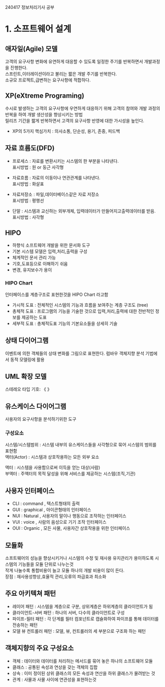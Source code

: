 240417 정보처리기사 공부

# 1. 소프트웨어 설계

## 애자일(Agile) 모델

고객의 요구사항 변화에 유연하게 대응할 수 있도록 일정한 주기를 반복하면서 개발과정을 진행한다.<br/>
스프린트,이터레이션이라고 불리는 짧은 개발 주기를 반복한다.<br/>
소규모 프로젝트,급변하는 요구사항에 적합하다.

## XP(eXtreme Programing)

수시로 발생하는 고객의 요구사항에 우연하게 대응하기 위해 고객의 참여와 개발 과정의 반복을 하여 개발 생산성을 향상시키는 방법<br/>
릴리즈 기간을 짧게 반복하면서 고객의 요구사항 반영에 대한 가시성을 높인다.<br/>

- XP의 5가지 핵심가치 : 의사소통, 단순성, 용기, 존중, 피드백

## 자료 흐름도(DFD)

- 프로세스 : 자료를 변환시키는 시스템의 한 부분을 나타낸다.<br/>
표시방법 : 원 or 둥근 사각형

- 자료흐름 : 자료의 이동이나 연관관계를 나타낸다.<br/>
  표시방법 : 화살표

- 자료저장소 : 파일,데이터베이스같은 자료 저장소<br/>
  표시방법 : 평행선

- 단말 : 시스템과 교신하는 외부개체, 입력데이터가 만들어지고출력데이터를 받음.<br/>
  표시방법 : 사각형

## HIPO

- 하향식 소프트웨어 개발을 위한 문서화 도구<br/>
- 기본 시스템 모델은 입력,처리,출력을 구성<br/>
- 체계적인 문서 관리 가능<br/>
- 기호,도표등으로 이해하기 쉬움<br/>
- 변경, 유지보수가 용이<br/>

### HIPO Chart
인터페이스를 계층구조로 표현한것을 HIPO Chart 라고함<br/>
- 가시적 도표 : 전체적인 시스템의 기능과 흐름을 보여주는 계층 구조도 (tree)<br/>
- 총체적 도표 : 프로그램의 기능을 기술한 것으로 입력,처리,출력에 대한 전반적인 정보를 제공하는 도표<br/>
- 세부적 도표 : 총체적도표 기능의 기본요소들을 상세히 기술<br/>

## 상태 다이어그램

이벤트에 의한 객체들의 상태 변화를 그림으로 표현한다.
럼바우 객체지향 분석 기법에서 동적 모델링에 활용

## UML 확장 모델

스테레오 타입 기호: 《 》

## 유스케이스 다이어그램

사용자의 요구사항을 분석하기위한 도구<br/>

### 구성요소
시스템/시스템범위 : 시스템 내부의 유스케이스들을 사각형으로 묶어 시스템의 범위를 표현함<br/>
액터(Actor) : 시스템과 상호작용하는 모든 외부 요소<br/>

액터 : 시스템을 사용함으로써 이득을 얻는 대상(사람)<br/>
부액터 : 주액터의 목적 달성을 위해 서비스를 제공하는 시스템(조직,기관)<br/>

## 사용자 인터페이스
- CLI : command , 텍스트형태의 출력<br/>
- GUI : graphical , 아이콘형태의 인터페이스<br/>
- NUI : Natural , 사용자의 말이나 행동으로 조작하는 인터페이스<br/>
- VUI : voice , 사람의 음성으로 기기 조작 인터페이스<br/>
- OUI : Organic , 모든 사물, 사용자간 상호작용을 위한 인터페이스<br/>

## 모듈화

소프트웨어의 성능을 향상시키거나 시스템의 수정 및 재사용 유지관리가 용이하도록 시스템의 기능들을 모듈 단위로 나누는것<br/>
작게 나눌수록 통합비용이 늘고 모듈 하나의 개발 비용이 많이 든다.<br/>
장점 : 재사용성향상,효율적 관리,오류의 파급효과 최소화<br/>

## 주요 아키텍쳐 패턴

- 레이어 패턴 : 시스템을 계층으로 구분, 상위계층은 하위계층의 클라이언트가 됨<br/>
- 클라이언트-서버 패턴 : 하나의 서버, 다수의 클라이언트로 구성<br/>
- 파이프-필터 패턴 : 각 단계를 필터 컴포넌트로 캡슐화하여 파이프를 통해 데이터를 전송하는 패턴<br/>
- 모델 뷰 컨트롤러 패턴 : 모델, 뷰, 컨트롤러의 세 부분으로 구조화 하는 패턴<br/>

## 객체지향의 주요 구성요소

- 객체 : 데이터와 데이터를  처리하는 메서드를 묶어 놓은 하나의 소프트웨어 모듈<br/>
- 클래스 : 공통된 속성과 연상을 갖는 객체의 집합<br/>
- 상속 : 이미 정이된 상위 클래스의 모든 속성과 연산을 하위 클래스가 물려받는 것<br/>
- 관계 : 사물과 사물 사이에 연관성을 표현하는것<br/>













